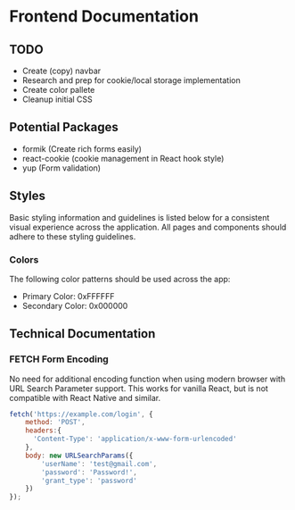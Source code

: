 # Frontend Documentation

## TODO
- Create (copy) navbar
- Research and prep for cookie/local storage implementation
- Create color pallete
- Cleanup initial CSS


## Potential Packages
- formik (Create rich forms easily)
- react-cookie (cookie management in React hook style)
- yup (Form validation)


## Styles
Basic styling information and guidelines is listed below for a consistent visual experience across the application. All pages and components should adhere to these styling guidelines.

### Colors
The following color patterns should be used across the app:
- Primary Color: 0xFFFFFF
- Secondary Color: 0x000000


## Technical Documentation
### FETCH Form Encoding
No need for additional encoding function when using modern browser with URL Search Parameter support. This works for vanilla React, but is not compatible with React Native and similar.
```js
fetch('https://example.com/login', {
    method: 'POST',
    headers:{
      'Content-Type': 'application/x-www-form-urlencoded'
    },    
    body: new URLSearchParams({
        'userName': 'test@gmail.com',
        'password': 'Password!',
        'grant_type': 'password'
    })
});
```